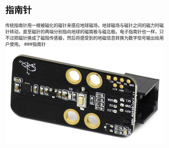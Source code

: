 # 指南针

传统指南针用一根被磁化的磁针来感应地球磁场，地球磁场与磁针之间的磁力时磁针转动，直至磁针的两端分别指向地球的磁南极与磁北极。电子指南针也一样，只不过把磁针换成了磁阻传感器，然后将感受到的地磁信息转换为数字信号输出给用户使用。
###指南针
![compass](compass.jpg)
